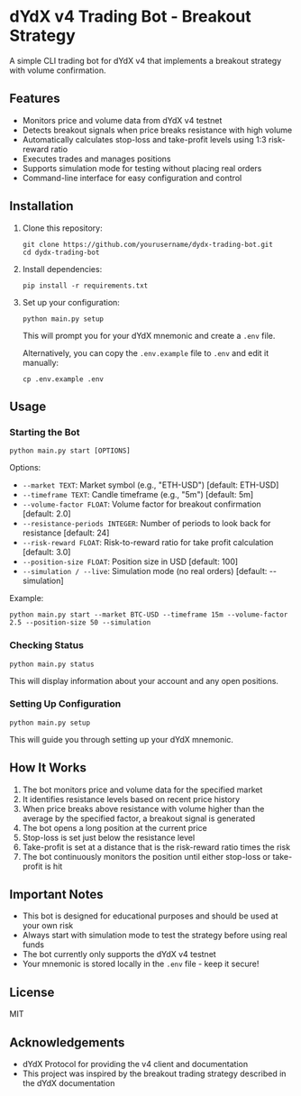 # dYdX v4 Trading Bot - Breakout Strategy

A simple CLI trading bot for dYdX v4 that implements a breakout strategy with volume confirmation.

## Features

- Monitors price and volume data from dYdX v4 testnet
- Detects breakout signals when price breaks resistance with high volume
- Automatically calculates stop-loss and take-profit levels using 1:3 risk-reward ratio
- Executes trades and manages positions
- Supports simulation mode for testing without placing real orders
- Command-line interface for easy configuration and control

## Installation

1. Clone this repository:
   ```
   git clone https://github.com/yourusername/dydx-trading-bot.git
   cd dydx-trading-bot
   ```

2. Install dependencies:
   ```
   pip install -r requirements.txt
   ```

3. Set up your configuration:
   ```
   python main.py setup
   ```
   This will prompt you for your dYdX mnemonic and create a `.env` file.

   Alternatively, you can copy the `.env.example` file to `.env` and edit it manually:
   ```
   cp .env.example .env
   ```

## Usage

### Starting the Bot

```
python main.py start [OPTIONS]
```

Options:
- `--market TEXT`: Market symbol (e.g., "ETH-USD") [default: ETH-USD]
- `--timeframe TEXT`: Candle timeframe (e.g., "5m") [default: 5m]
- `--volume-factor FLOAT`: Volume factor for breakout confirmation [default: 2.0]
- `--resistance-periods INTEGER`: Number of periods to look back for resistance [default: 24]
- `--risk-reward FLOAT`: Risk-to-reward ratio for take profit calculation [default: 3.0]
- `--position-size FLOAT`: Position size in USD [default: 100]
- `--simulation / --live`: Simulation mode (no real orders) [default: --simulation]

Example:
```
python main.py start --market BTC-USD --timeframe 15m --volume-factor 2.5 --position-size 50 --simulation
```

### Checking Status

```
python main.py status
```

This will display information about your account and any open positions.

### Setting Up Configuration

```
python main.py setup
```

This will guide you through setting up your dYdX mnemonic.

## How It Works

1. The bot monitors price and volume data for the specified market
2. It identifies resistance levels based on recent price history
3. When price breaks above resistance with volume higher than the average by the specified factor, a breakout signal is generated
4. The bot opens a long position at the current price
5. Stop-loss is set just below the resistance level
6. Take-profit is set at a distance that is the risk-reward ratio times the risk
7. The bot continuously monitors the position until either stop-loss or take-profit is hit

## Important Notes

- This bot is designed for educational purposes and should be used at your own risk
- Always start with simulation mode to test the strategy before using real funds
- The bot currently only supports the dYdX v4 testnet
- Your mnemonic is stored locally in the `.env` file - keep it secure!

## License

MIT

## Acknowledgements

- dYdX Protocol for providing the v4 client and documentation
- This project was inspired by the breakout trading strategy described in the dYdX documentation
